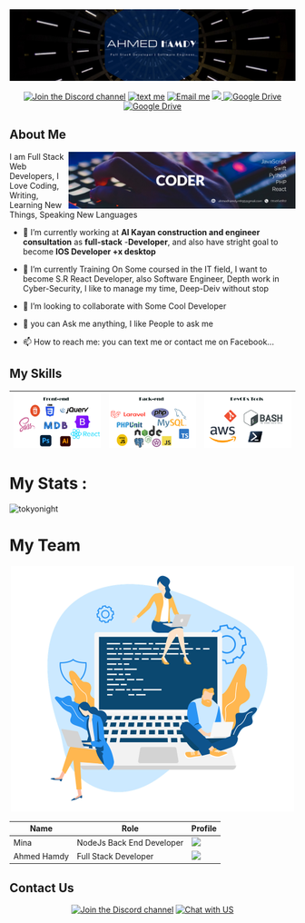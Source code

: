 
<div id="header" align="center">
<img src="./images/DYnj55GaAfoa_1584_396.png" width="900"/>
<div id="badges">
  
[![Join the Discord channel](https://img.shields.io/badge/Discord-7289DA?style=flat&logo=discord&logoColor=white&label=Join%20On%20My%20Server&labelColor=7289DA)](https://discord.gg/jaCuAPQUA)
[![text me](https://img.shields.io/badge/WhatsApp-25D366?style=flat&logo=whatsapp&logoColor=white&label=Text%20Me%20On&labelColor=25D366)](https://wa.me/201141640812?text=I'm%20interested%20in%20your%20car%20for%20sale)
[![Email me](	https://img.shields.io/badge/Gmail-D14836?style=flat&logo=gmail&logoColor=white&label=ahmedhamdy.mh95@gmail.com&labelColor=orange)](mailto:ahmedhamdy.mh95@gmail.com)
<a href="https://www.behance.net/exfove">
<img src="https://img.shields.io/badge/-Behance-blue?style=flat&logo=behance&logoColor=white&label=Exf&labelColor=blue"/>
</a>
[![Google Drive](https://img.shields.io/badge/Google%20Drive-4285F4?style=flat&logo=googledrive&logoColor=white&label=My%20Resume&labelColor=4285A9)]()
[![Google Drive](https://img.shields.io/badge/LinkedIn-0077B5?style=flat&logo=linkedin&logoColor=white&label=Hire%20Me&labelColor=4285A9)]()
</div>
</div>

  <h2> About Me </h2>
  <img  align="right" src="images/MfdcIPZShGUD_1584_396.png" width="400" />
  I am Full Stack Web Developers, I Love Coding, Writing, Learning New Things, Speaking New Languages
  
- 🔭 I’m currently working at **Al Kayan construction and engineer consultation** as **full-stack** -**Developer**, and also have stright goal to become **IOS Developer +x desktop**

- 🌱 I’m currently Training On Some coursed in the IT field, I want to become S.R React Developer, also Software Engineer, Depth work in Cyber-Security, I like to manage my time, Deep-Deiv without stop  
  
- 👯 I’m looking to collaborate with Some Cool Developer
- 💬 you can Ask me anything, I like People to ask me 
- 📫 How to reach me: you can text me or contact me on Facebook... 
<!--
**Turria101/Turria101** is a ✨ _special_ ✨ repository because its `README.md` (this file) appears on your GitHub profile.

Here are some ideas to get you started:

- 🔭 I’m currently working on ...
- 🌱 I’m currently learning ...
- 👯 I’m looking to collaborate on ...
- 🤔 I’m looking for help with ...
- 💬 Ask me about ...
- 📫 How to reach me: ...
- 😄 Pronouns: ...
- ⚡ Fun fact: ...
-->
## My Skills 

|![My Skills](images/ft_end.png) | ![My Skills](images/bk_end.png) |![My Skills](images/dv_ops.png) |
|               ---                   |                   ---                |        ---                          |
# My Stats :
![tokyonight](https://awesome-github-stats.azurewebsites.net/user-stats/Ahmed-Hamdy101?theme=tokyonight)
<h1> My Team </h1>
<div align="center">
<img src="images/developer-team.png" width="500">

| Name|      Role        | Profile
| ---  |        ---      | ---------|
|Mina| NodeJs Back End Developer | <a href="https://github.com/MinaSameh1"><img src="https://avatars.githubusercontent.com/u/47836846?s=100&v=4" width="90"/> </a>
|Ahmed Hamdy|Full Stack Developer | <a href="https://github.com/Ahmed-Hamdy101"><img src="https://avatars.githubusercontent.com/u/94504141?v=4" width="90"/> </a>|
</div>



## Contact Us 
<div align="center">

[![Join the Discord channel](https://img.shields.io/static/v1.svg?label=Panda%20Shell&message=🎆&color=7289DA&logo=discord&logoColor=white&labelColor=2C2F33)](https://discord.gg/jaCuAPQUA) [![Chat with US](https://img.shields.io/static/v1.svg?label=Chat%20With%20us&message=🙈&color=1ebea5&logo=whatsapp&logoColor=white&labelColor=1ebea5)](https://wa.me/15551234567?text=I'm%20interested%20in%20your%20car%20for%20sale) 
</div>
